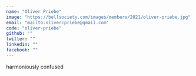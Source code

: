 ```yaml
---
name: "Oliver Priebe"
image: "https://bellsociety.com/images/members/2021/oliver-priebe.jpg"
email: "mailto:olivercpriebe@gmail.com"
code: "oliver-priebe"
github: ""
twitter: ""
linkedin: ""
facebook: ""
---
```

harmoniously confused